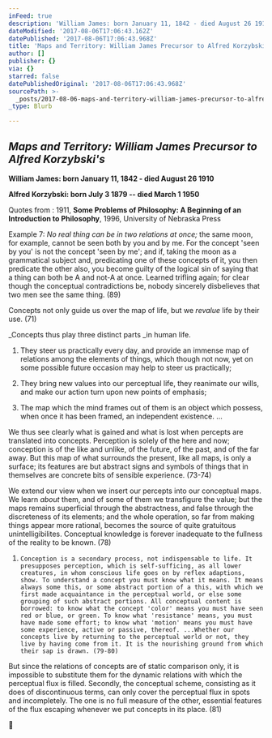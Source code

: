 ```yaml
---
inFeed: true
description: 'William James: born January 11, 1842 - died August 26 1910'
dateModified: '2017-08-06T17:06:43.162Z'
datePublished: '2017-08-06T17:06:43.968Z'
title: 'Maps and Territory: William James Precursor to Alfred Korzybski’s'
author: []
publisher: {}
via: {}
starred: false
datePublishedOriginal: '2017-08-06T17:06:43.968Z'
sourcePath: >-
  _posts/2017-08-06-maps-and-territory-william-james-precursor-to-alfred-korzyb.md
_type: Blurb

---
```

## _Maps and Territory: William James Precursor to Alfred Korzybski's_

**William James: born January 11, 1842 - died August 26 1910**

**Alfred Korzybski: born July 3 1879 -- died March 1 1950**

Quotes from : 1911, **Some Problems of Philosophy: A Beginning of an Introduction to Philosophy**, 1996, University of Nebraska Press

Example 7: _No real thing can be in two relations at once;_ the same moon, for example, cannot be seen both by you and by me. For the concept 'seen by you' is not the concept
'seen by me'; and if, taking the moon as a grammatical subject and, predicating one of these concepts of it, you then predicate the other also, you become guilty of the logical sin of saying that a thing can both be A and not-A at once. Learned trifling again; for clear though the conceptual contradictions be, nobody sincerely disbelieves that two men see the same thing. (89) 

Concepts not only guide us over the map of life, but we _revalue_ life by their use. (71)

_Concepts thus play three distinct parts _in human life.

1) They steer us practically every day, and provide an immense map of relations among the elements of things, which though not now, yet on some possible future occasion may help to steer us practically; 

2) They bring new values into our perceptual life, they reanimate our wills, and make our action turn upon new points of emphasis;

3) The map which the mind frames out of them is an object which possess, when once it has been framed, an independent existence. ...

We thus see clearly what is gained and what is lost when percepts are translated into concepts. Perception is solely of the here and now; conception is of the like and unlike, of the future, of the past, and of the far away. But this map of what surrounds the present, like all maps, is only a surface; its features are but abstract signs and symbols of things that in themselves are concrete bits of sensible experience.  (73-74)

We extend our view when we insert our percepts into our conceptual maps. We learn _about_ them, and of some of them we transfigure the value; but the maps remains superficial through the abstractness, and false through the discreteness of its elements; and the whole operation, so far from making things appear more rational, becomes the
source of quite gratuitous unintelligibilites. Conceptual knowledge is forever inadequate to the fullness of the reality to be known. (78)

1)     Conception is a secondary process, not indispensable to life. It presupposes perception, which is self-sufficing, as all lower creatures, in whom conscious life goes on by reflex adaptions, show. To understand a concept you must know what it means. It means always some this, or some abstract portion of a this, with which we first made acquaintance in the perceptual world, or else some grouping of such abstract portions. All conceptual content is borrowed: to know what the concept 'color' means you must have seen red or blue, or green. To know what 'resistance' means, you must have made some effort; to know what 'motion' means you must have some experience, active or passive, thereof. ...Whether our concepts live by returning to the perceptual world or not, they live by having come from it. It is the nourishing ground from which their sap is drawn. (79-80)

But since the relations of concepts are of static comparison only, it is impossible to substitute them for the dynamic relations with which the perceptual flux is filled. Secondly, the conceptual scheme, consisting as it does of discontinuous terms, can only cover the perceptual flux in spots and incompletely. The one is no full measure of the other, essential features of the flux escaping whenever we put concepts in its place. (81)

